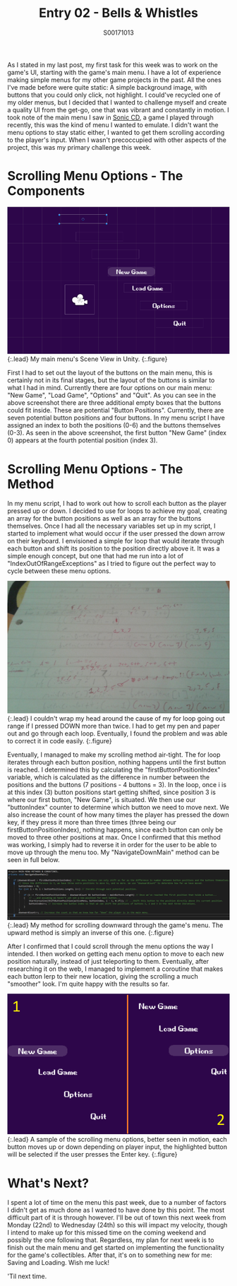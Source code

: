 ﻿---
layout: post
title: Entry 02 - Bells & Whistles
description: >
  My second post, on the lengths I went to for the sake of a nicer game UI.
author: S00171013
---

As I stated in my last post, my first task for this week was to work on the game's UI, starting with the game's main menu. I have a lot of experience making simple menus for my other game projects in the past.
All the ones I've made before were quite static: A simple background image, with buttons that you could only click, not highlight. I could've recycled one of my older menus, but I decided that I wanted to challenge myself
and create a quality UI from the get-go, one that was vibrant and constantly in motion. I took note of the main menu I saw in [Sonic CD](https://youtu.be/e8SRYnCkz7s), a game I played through recently, this was the kind of
menu I wanted to emulate. I didn't want the menu options to stay static either, I wanted to get them scrolling according to the player's input. When I wasn't precoccupied with other aspects of the project, this was my primary
challenge this week.

# Scrolling Menu Options - The Components

![Menu Components](/assets/img/post_images/jack_images/week-2-menu-components.png){:.lead}
My main menu's Scene View in Unity.
{:.figure}

First I had to set out the layout of the buttons on the main menu, this is certainly not in its final stages, but the layout of the buttons is similar to what I had in mind. Currently there are four options on our main menu: 
"New Game", "Load Game", "Options" and "Quit". As you can see in the above screenshot there are three additional empty boxes that the buttons could fit inside. These are potential "Button Positions". Currently, there are seven
potential button positions and four buttons. In my menu script I have assigned an index to both the positions (0-6) and the buttons themselves (0-3). As seen in the above screenshot, the first button "New Game" (index 0) appears at 
the fourth potential position (index 3).

# Scrolling Menu Options - The Method

In my menu script, I had to work out how to scroll each button as the player pressed up or down. I decided to use for loops to achieve my goal, creating an array for the button positions as well as an array for the buttons themselves.
Once I had all the necessary variables set up in my script, I started to implement what would occur if the user pressed the down arrow on their keyboard. I envisioned a simple for loop that would iterate through each button and shift 
its position to the position directly above it. It was a simple enough concept, but one that had me run into a lot of "IndexOutOfRangeExceptions" as I tried to figure out the perfect way to cycle between these menu options.

![Rough Work](/assets/img/post_images/jack_images/week-2-rough-work.png){:.lead}
I couldn't wrap my head around the cause of my for loop going out range if I pressed DOWN more than twice. I had to get my pen and paper out and go through each loop. Eventually, I found the problem and was able to correct it in code easily.
{:.figure}

Eventually, I managed to make my scrolling method air-tight. The for loop iterates through each button position, nothing happens until the first button is reached. I determined this by calculating the "firstButtonPositionIndex" variable,
which is calculated as the difference in number between the positions and the buttons (7 positions - 4 buttons = 3). In the loop, once i is at this index (3) button positions start getting shifted, since position 3 is where our first button,
"New Game", is situated. We then use our "buttonIndex" counter to determine which button we need to move next. We also increase the count of how many times the player has pressed the down key, if they press it more than three times (three being
our firstButtonPositionIndex), nothing happens, since each button can only be moved to three other positions at max. Once I confirmed that this method was working, I simply had to reverse it in order for the user to be able to move up through 
the menu too. My "NavigateDownMain" method can be seen in full below.

![My Method](/assets/img/post_images/jack_images/week-2-menu-method.png){:.lead}
My method for scrolling downward through the game's menu. The upward method is simply an inverse of this one.
{:.figure}

After I confirmed that I could scroll through the menu options the way I intended. I then worked on getting each menu option to move to each new position naturally, instead of just teleporting to them. Eventually, after researching it on the web, I 
managed to implement a coroutine that makes each button lerp to their new location, giving the scrolling a much "smoother" look. I'm quite happy with the results so far.

![The Result](/assets/img/post_images/jack_images/week-2-menu-showcase.png){:.lead}
A sample of the scrolling menu options, better seen in motion, each button moves up or down depending on player input, the highlighted button will be selected if the user presses the Enter key.
{:.figure}

# What's Next?

I spent a lot of time on the menu this past week, due to a number of factors I didn't get as much done as I wanted to have done by this point. The most difficult part of it is through however. I'll be out of town this next week from Monday (22nd) to Wednesday (24th) 
so this will impact my velocity, though I intend to make up for this missed time on the coming weekend and possibly the one following that. Regardless, my plan for next week is to finish out the main menu and get started on implementing the functionality for the game's
collectibles. After that, it's on to something new for me: Saving and Loading. Wish me luck!

'Til next time.